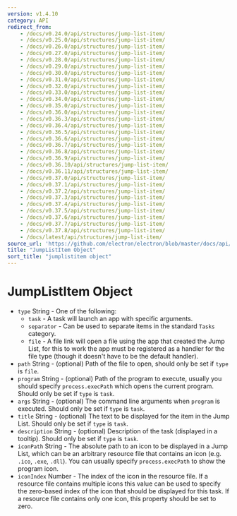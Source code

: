 ```yaml
---
version: v1.4.10
category: API
redirect_from:
    - /docs/v0.24.0/api/structures/jump-list-item/
    - /docs/v0.25.0/api/structures/jump-list-item/
    - /docs/v0.26.0/api/structures/jump-list-item/
    - /docs/v0.27.0/api/structures/jump-list-item/
    - /docs/v0.28.0/api/structures/jump-list-item/
    - /docs/v0.29.0/api/structures/jump-list-item/
    - /docs/v0.30.0/api/structures/jump-list-item/
    - /docs/v0.31.0/api/structures/jump-list-item/
    - /docs/v0.32.0/api/structures/jump-list-item/
    - /docs/v0.33.0/api/structures/jump-list-item/
    - /docs/v0.34.0/api/structures/jump-list-item/
    - /docs/v0.35.0/api/structures/jump-list-item/
    - /docs/v0.36.0/api/structures/jump-list-item/
    - /docs/v0.36.3/api/structures/jump-list-item/
    - /docs/v0.36.4/api/structures/jump-list-item/
    - /docs/v0.36.5/api/structures/jump-list-item/
    - /docs/v0.36.6/api/structures/jump-list-item/
    - /docs/v0.36.7/api/structures/jump-list-item/
    - /docs/v0.36.8/api/structures/jump-list-item/
    - /docs/v0.36.9/api/structures/jump-list-item/
    - /docs/v0.36.10/api/structures/jump-list-item/
    - /docs/v0.36.11/api/structures/jump-list-item/
    - /docs/v0.37.0/api/structures/jump-list-item/
    - /docs/v0.37.1/api/structures/jump-list-item/
    - /docs/v0.37.2/api/structures/jump-list-item/
    - /docs/v0.37.3/api/structures/jump-list-item/
    - /docs/v0.37.4/api/structures/jump-list-item/
    - /docs/v0.37.5/api/structures/jump-list-item/
    - /docs/v0.37.6/api/structures/jump-list-item/
    - /docs/v0.37.7/api/structures/jump-list-item/
    - /docs/v0.37.8/api/structures/jump-list-item/
    - /docs/latest/api/structures/jump-list-item/
source_url: 'https://github.com/electron/electron/blob/master/docs/api/structures/jump-list-item.md'
title: "JumpListItem Object"
sort_title: "jumplistitem object"
---
```


# JumpListItem Object

* `type` String - One of the following:
  * `task` - A task will launch an app with specific arguments.
  * `separator` - Can be used to separate items in the standard `Tasks`
    category.
  * `file` - A file link will open a file using the app that created the
    Jump List, for this to work the app must be registered as a handler for
    the file type (though it doesn't have to be the default handler).
* `path` String - (optional) Path of the file to open, should only be set if `type` is
  `file`.
* `program` String - (optional) Path of the program to execute, usually you should
  specify `process.execPath` which opens the current program. Should only be
  set if `type` is `task`.
* `args` String - (optional) The command line arguments when `program` is executed. Should
  only be set if `type` is `task`.
* `title` String - (optional) The text to be displayed for the item in the Jump List.
  Should only be set if `type` is `task`.
* `description` String - (optional) Description of the task (displayed in a tooltip).
  Should only be set if `type` is `task`.
* `iconPath` String - The absolute path to an icon to be displayed in a
  Jump List, which can be an arbitrary resource file that contains an icon
  (e.g. `.ico`, `.exe`, `.dll`). You can usually specify `process.execPath` to
  show the program icon.
* `iconIndex` Number - The index of the icon in the resource file. If a
  resource file contains multiple icons this value can be used to specify the
  zero-based index of the icon that should be displayed for this task. If a
  resource file contains only one icon, this property should be set to zero.

